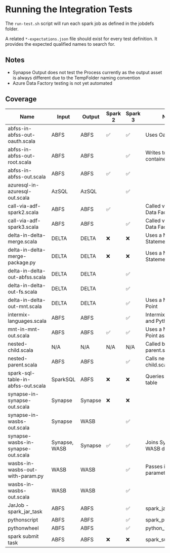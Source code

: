 # Running the Integration Tests

The `run-test.sh` script will run each spark job as defined in the jobdefs folder.

A related `*-expectations.json` file should exist for every test definition. It provides the expected qualified names to search for.

## Notes

* Synapse Output does not test the Process currently as the output asset is always different due to the TempFolder naming convention
* Azure Data Factory testing is not yet automated

## Coverage

|Name|Input|Output|Spark 2|Spark 3|Note|
|----|----|----|----|----|----|
|abfss-in-abfss-out-oauth.scala|ABFS|ABFS|✅|✅|Uses Oauth|
|abfss-in-abfss-out-root.scala|ABFS|ABFS||✅|Writes to root of container|
|abfss-in-abfss-out.scala|ABFS|ABFS|✅|✅||
|azuresql-in-azuresql-out.scala|AzSQL|AzSQL||✅||
|call-via-adf-spark2.scala|ABFS|ABFS|✅||Called via Azure Data Factory|
|call-via-adf-spark3.scala|ABFS|ABFS||✅|Called via Azure Data Factory|
|delta-in-delta-merge.scala|DELTA|DELTA|❌|❌|Uses a Merge Statement|
|delta-in-delta-merge-package.py|DELTA|DELTA|❌|❌|Uses a Merge Statement|
|delta-in-delta-out-abfss.scala|DELTA|DELTA||✅||
|delta-in-delta-out-fs.scala|DELTA|DELTA||✅||
|delta-in-delta-out-mnt.scala|DELTA|DELTA||✅|Uses a Mount Point|
|intermix-languages.scala|ABFS|ABFS||✅|Intermixes scala and Python|
|mnt-in-mnt-out.scala|ABFS|ABFS|✅|✅|Uses a Mount Point as Output|
|nested-child.scala|N/A|N/A|N/A|N/A|Called by nested-parent.scala|
|nested-parent.scala|ABFS|ABFS||✅|Calls nested-child.scala|
|spark-sql-table-in-abfss-out.scala|SparkSQL|ABFS|❌|❌|Queries Spark SQL table|
|synapse-in-synapse-out.scala|Synapse|Synapse|❌|❌||
|synapse-in-wasbs-out.scala|Synapse|WASB||✅||
|synapse-wasbs-in-synapse-out.scala|Synapse, WASB|Synapse|✅|✅|Joins Synapse and WASB data|
|wasbs-in-wasbs-out-with-param.py|WASB|WASB||✅|Passes in a parameter to job|
|wasbs-in-wasbs-out.scala|WASB|WASB||✅||
|JarJob - spark_jar_task|ABFS|ABFS||✅|spark_jar_task|
|pythonscript|ABFS|ABFS||✅|spark_python_task|
|pythonwheel|ABFS|ABFS||✅|python_wheel_task|
|spark submit task|ABFS|ABFS|❌|❌|spark_submit_task|
